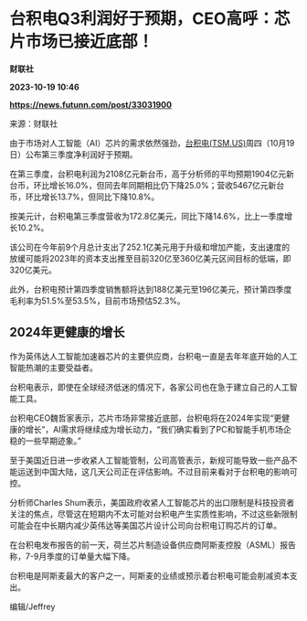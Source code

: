 # 台积电Q3利润好于预期，CEO高呼：芯片市场已接近底部！
**财联社**

**2023-10-19 10:46**

**https://news.futunn.com/post/33031900**

来源：财联社

由于市场对人工智能（AI）芯片的需求依然强劲，[台积电(TSM.US)](https://www.futunn.com/quote/stock?m=us&code=TSM)周四（10月19日）公布第三季度净利润好于预期。

在第三季度，台积电利润为2108亿元新台币，高于分析师的平均预期1904亿元新台币，环比增长16.0%，但同去年同期相比仍下降25.0%；营收5467亿元新台币，环比增长13.7%，但同比下降10.8%。

按美元计，台积电第三季度营收为172.8亿美元，同比下降14.6%，比上一季度增长10.2%。

该公司在今年前9个月总计支出了252.1亿美元用于升级和增加产能，支出速度的放缓可能将2023年的资本支出推至目前320亿至360亿美元区间目标的低端，即320亿美元。

此外，台积电预计第四季度销售额将达到188亿美元至196亿美元，预计第四季度毛利率为51.5%至53.5%，目前市场预估52.3%。

2024年更健康的增长
-----------

作为英伟达人工智能加速器芯片的主要供应商，台积电一直是去年年底开始的人工智能热潮的主要受益者。

台积电表示，即使在全球经济低迷的情况下，各家公司也在急于建立自己的人工智能工具。

台积电CEO魏哲家表示，芯片市场非常接近底部，台积电将在2024年实现“更健康的增长”，AI需求将继续成为增长动力，“我们确实看到了PC和智能手机市场企稳的一些早期迹象。”

至于美国近日进一步收紧人工智能管制，公司高管表示，新规可能导致一些产品不能运送到中国大陆，这几天公司正在评估影响。不过目前来看对于台积电的影响可控。

分析师Charles Shum表示，美国政府收紧人工智能芯片的出口限制是科技投资者关注的焦点，尽管这在短期内不太可能对台积电产生实质性影响，不过这些新限制可能会在中长期内减少英伟达等美国芯片设计公司向台积电订购芯片的订单。

在台积电发布报告的前一天，荷兰芯片制造设备供应商阿斯麦控股（ASML）报告称，7-9月季度的订单量大幅下降。

台积电是阿斯麦最大的客户之一，阿斯麦的业绩或预示着台积电可能会削减资本支出。

编辑/Jeffrey